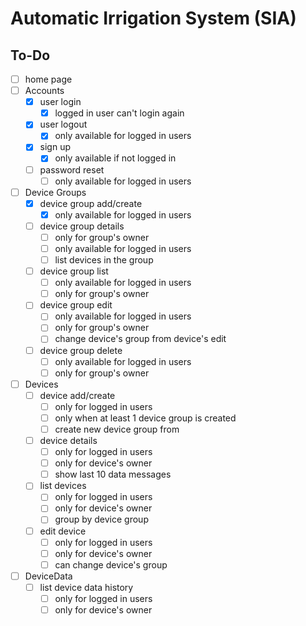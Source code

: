 # Automatic Irrigation System (SIA)

## To-Do

- [ ] home page
- [ ] Accounts
  - [x] user login
    - [x] logged in user can't login again
  - [x] user logout
    - [x] only available for logged in users
  - [x] sign up
    - [x] only available if not logged in
  - [ ] password reset
    - [ ] only available for logged in users

- [ ] Device Groups
  - [x] device group add/create
    - [x] only available for logged in users
  - [ ] device group details
    - [ ] only for group's owner
    - [ ] only available for logged in users
    - [ ] list devices in the group
  -[ ] device group list
    - [ ] only available for logged in users
    - [ ] only for group's owner
  - [ ] device group edit
    - [ ] only available for logged in users
    - [ ] only for group's owner
    - [ ] change device's group from device's edit
  - [ ] device group delete
    - [ ] only available for logged in users
    - [ ] only for group's owner

- [ ] Devices
  - [ ] device add/create
    - [ ] only for logged in users
    - [ ] only when at least 1 device group is created
    - [ ] create new device group from
  - [ ] device details
    - [ ] only for logged in users
    - [ ] only for device's owner
    - [ ] show last 10 data messages
  - [ ] list devices
    - [ ] only for logged in users
    - [ ] only for device's owner
    - [ ] group by device group
  - [ ] edit device
    - [ ] only for logged in users
    - [ ] only for device's owner
    - [ ] can change device's group

- [ ] DeviceData
  - [ ] list device data history
    - [ ] only for logged in users
    - [ ] only for device's owner
